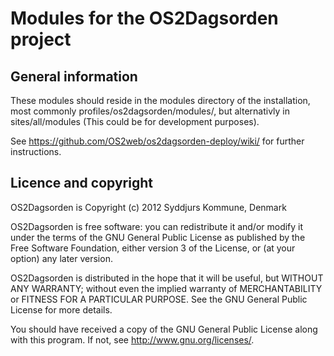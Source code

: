 Modules for the OS2Dagsorden project
================================

General information
-------------------

These modules should reside in the modules directory of the installation,
most commonly profiles/os2dagsorden/modules/, but alternativly in sites/all/modules
(This could be for development purposes).

See https://github.com/OS2web/os2dagsorden-deploy/wiki/ for further instructions.

Licence and copyright
---------------------
OS2Dagsorden is Copyright (c) 2012 Syddjurs Kommune, Denmark

OS2Dagsorden is free software: you can redistribute it and/or modify
it under the terms of the GNU General Public License as published by
the Free Software Foundation, either version 3 of the License, or
(at your option) any later version.

OS2Dagsorden is distributed in the hope that it will be useful,
but WITHOUT ANY WARRANTY; without even the implied warranty of
MERCHANTABILITY or FITNESS FOR A PARTICULAR PURPOSE.  See the
GNU General Public License for more details.

You should have received a copy of the GNU General Public License
along with this program.  If not, see <http://www.gnu.org/licenses/>.
